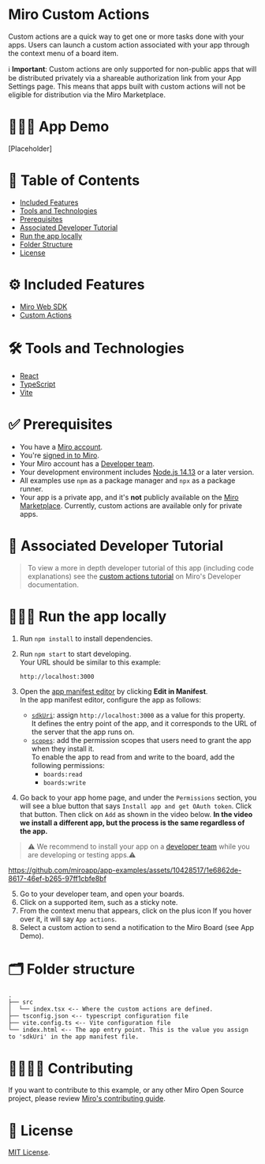 # Miro Custom Actions
Custom actions are a quick way to get one or more tasks done with your apps. Users can launch a custom action associated with your app through the context menu of a board item.

ℹ️ **Important**: Custom actions are only supported for non-public apps that will be distributed privately via a shareable authorization link from your App Settings page. This means that apps built with custom actions will not be eligible for distribution via the Miro Marketplace.

# 👨🏻‍💻 App Demo
[Placeholder]


# 📒 Table of Contents
* [Included Features](#features)
* [Tools and Technologies](#tools)
* [Prerequisites](#prerequisites)
* [Associated Developer Tutorial](#tutorial)
* [Run the app locally](#run)
* [Folder Structure](#folder)
* [License](#license)

# ⚙️ Included Features <a name="features"></a>

- [Miro Web SDK](https://developers.miro.com/docs/web-sdk-reference)
- [Custom Actions](https://developers.miro.com/docs/action_customactionmanagement)


# 🛠️ Tools and Technologies <a name="tools"></a>

- [React](https://react.dev/)
- [TypeScript](https://www.typescriptlang.org/)
- [Vite](https://vitejs.dev/)

# ✅ Prerequisites <a name="prerequisites"></a>

- You have a [Miro account](https://miro.com/signup/).
- You're [signed in to Miro](https://miro.com/login/).
- Your Miro account has a [Developer team](https://developers.miro.com/docs/create-a-developer-team).
- Your development environment includes [Node.js 14.13](https://nodejs.org/en/download) or a later version.
- All examples use `npm` as a package manager and `npx` as a package runner.
- Your app is a private app, and it's **not** publicly available on the [Miro Marketplace](https://miro.com/marketplace).
Currently, custom actions are available only for private apps.

# 📖 Associated Developer Tutorial <a name="tutorial"></a>

> To view a more in depth developer tutorial
> of this app (including code explanations) see the [custom actions tutorial](https://developers.miro.com/docs/add-custom-actions-to-your-app) on Miro's Developer documentation.

# 🏃🏽‍♂️ Run the app locally <a name="run"></a>

1. Run `npm install` to install dependencies.
2. Run `npm start` to start developing. \
   Your URL should be similar to this example:
   ```
   http://localhost:3000
   ```
3. Open the [app manifest editor](https://developers.miro.com/docs/manually-create-an-app#step-2-configure-your-app-in-miro) by clicking **Edit in Manifest**. \
   In the app manifest editor, configure the app as follows:

   - [`sdkUri`](https://developers.miro.com/docs/app-manifest#sdkuri): assign `http://localhost:3000` as a value for this property. \
     It defines the entry point of the app, and it corresponds to the URL of the server that the app runs on.
   - [`scopes`](https://developers.miro.com/docs/app-manifest#scopes): add the permission scopes that users need to grant the app when they install it. \
     To enable the app to read from and write to the board, add the following permissions:
     - `boards:read`
     - `boards:write`

4. Go back to your app home page, and under the `Permissions` section, you will see a blue button that says `Install app and get OAuth token`. Click that button. Then click on `Add` as shown in the video below. <b>In the video we install a different app, but the process is the same regardless of the app.</b>

> ⚠️ We recommend to install your app on a [developer team](https://developers.miro.com/docs/create-a-developer-team) while you are developing or testing apps.⚠️

https://github.com/miroapp/app-examples/assets/10428517/1e6862de-8617-46ef-b265-97ff1cbfe8bf

5. Go to your developer team, and open your boards.
6. Click on a supported item, such as a sticky note.
7. From the context menu that appears, click on the plus icon If you hover over it, it will say `App actions`.
8. Select a custom action to send a notification to the Miro Board (see App Demo).

# 🗂️ Folder structure <a name="folder"></a>

```
.
├── src
│  └── index.tsx <-- Where the custom actions are defined.
├── tsconfig.json <-- typescript configuration file
├── vite.config.ts <-- Vite configuration file
└── index.html <-- The app entry point. This is the value you assign to 'sdkUri' in the app manifest file.
```

# 🫱🏻‍🫲🏽 Contributing <a name="contributing"></a>

If you want to contribute to this example, or any other Miro Open Source project, please review [Miro's contributing guide](https://github.com/miroapp/app-examples/blob/main/CONTRIBUTING.md).

# 🪪 License <a name="license"></a>

[MIT License](https://github.com/miroapp/app-examples/blob/main/LICENSE).

